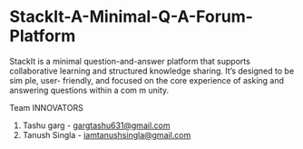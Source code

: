 
# StackIt-A-Minimal-Q-A-Forum-Platform

StackIt is a minimal question-and-answer platform that supports collaborative learning and structured knowledge sharing. It’s designed to be sim ple, user- friendly, and focused on the core experience of asking and answering questions within a com m unity.

Team INNOVATORS

1. Tashu garg - gargtashu631@gmail.com
2. Tanush Singla - iamtanushsingla@gmail.com

#
